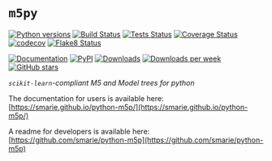 # `m5py`

[![Python versions](https://img.shields.io/pypi/pyversions/m5py.svg)](https://pypi.python.org/pypi/m5py/) [![Build Status](https://github.com/smarie/python-m5p/actions/workflows/base.yml/badge.svg)](https://github.com/smarie/python-m5p/actions/workflows/base.yml) [![Tests Status](https://smarie.github.io/python-m5p/reports/junit/junit-badge.svg?dummy=8484744)](https://smarie.github.io/python-m5p/reports/junit/report.html) [![Coverage Status](https://smarie.github.io/python-m5p/reports/coverage/coverage-badge.svg?dummy=8484744)](https://smarie.github.io/python-m5p/reports/coverage/index.html) [![codecov](https://codecov.io/gh/smarie/python-m5p/branch/main/graph/badge.svg)](https://codecov.io/gh/smarie/python-m5p) [![Flake8 Status](https://smarie.github.io/python-m5p/reports/flake8/flake8-badge.svg?dummy=8484744)](https://smarie.github.io/python-m5p/reports/flake8/index.html)

[![Documentation](https://img.shields.io/badge/doc-latest-blue.svg)](https://smarie.github.io/python-m5p/) [![PyPI](https://img.shields.io/pypi/v/m5py.svg)](https://pypi.python.org/pypi/m5py/) [![Downloads](https://pepy.tech/badge/m5py)](https://pepy.tech/project/m5py) [![Downloads per week](https://pepy.tech/badge/m5py/week)](https://pepy.tech/project/m5py) [![GitHub stars](https://img.shields.io/github/stars/smarie/python-m5p.svg)](https://github.com/smarie/python-m5p/stargazers)

*`scikit-learn`-compliant M5 and Model trees for python*

The documentation for users is available here: [https://smarie.github.io/python-m5p/](https://smarie.github.io/python-m5p/)

A readme for developers is available here: [https://github.com/smarie/python-m5p](https://github.com/smarie/python-m5p)
